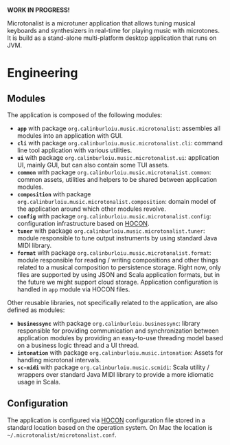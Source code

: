 **WORK IN PROGRESS!**

Microtonalist is a microtuner application that allows tuning musical keyboards and synthesizers in real-time for playing
music with microtones. It is build as a stand-alone multi-platform desktop application that runs on JVM.

# Engineering #

## Modules ##

The application is composed of the following modules:

* **`app`** with package `org.calinburloiu.music.microtonalist`: assembles all modules into an application with GUI.
* **`cli`** with package `org.calinburloiu.music.microtonalist.cli`: command line tool application with various
  utilities.
* **`ui`** with package `org.calinburloiu.music.microtonalist.ui`: application UI, mainly GUI, but can also contain some
  TUI assets.
* **`common`** with package `org.calinburloiu.music.microtonalist.common`: common assets, utilities and helpers to be
  shared between application modules.
* **`composition`** with package `org.calinburloiu.music.microtonalist.composition`: domain model of the application
  around which other modules revolve.
* **`config`** with package `org.calinburloiu.music.microtonalist.config`: configuration infrastructure based on [HOCON](https://github.com/lightbend/config/blob/master/HOCON.md).
* **`tuner`** with package `org.calinburloiu.music.microtonalist.tuner`: module responsible to tune output instruments
  by using standard Java MIDI library.
* **`format`** with package `org.calinburloiu.music.microtonalist.format`: module responsible for reading / writing
  compositions and other things related to a musical composition to persistence storage. Right now, only files are
  supported by using JSON and Scala application formats, but in the future we might support cloud storage. Application
  configuration is handled in `app` module via HOCON files.

Other reusable libraries, not specifically related to the application, are also defined as modules:

* **`businessync`** with package `org.calinburloiu.businessync`: library responsible for providing communication and
  synchronization between application modules by providing an easy-to-use threading model based on a business logic
  thread and a UI thread.
* **`intonation`** with package `org.calinburloiu.music.intonation`: Assets for handling microtonal intervals.
* **`sc-midi`** with package `org.calinburloiu.music.scmidi`: Scala utility / wrappers over standard Java MIDI library
  to provide a more idiomatic usage in Scala.

## Configuration ##

The application is configured via [HOCON](https://github.com/lightbend/config/blob/master/HOCON.md) configuration file
stored in a standard location based on the operation system. On Mac the location is
`~/.microtonalist/microtonalist.conf`.
